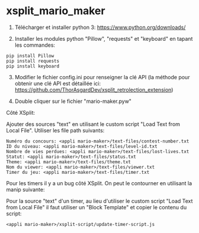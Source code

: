 # xsplit_mario_maker

1. Télécharger et installer python 3:
https://www.python.org/downloads/

2. Installer les modules python "Pillow", "requests" et "keyboard" en tapant les commandes:
```
pip install Pillow
pip install requests
pip install keyboard
```

3. Modifier le fichier config.ini pour renseigner la clé API (la méthode pour obtenir une clé API est détaillée ici: https://github.com/ThorAsgardDev/xsplit_retrolection_extension)

4. Double cliquer sur le fichier "mario-maker.pyw"


Côté XSplit:

Ajouter des sources "text" en utilisant le custom script "Load Text from Local File".
Utiliser les file path suivants:

```
Numéro du concours: <appli mario-maker>/text-files/contest-number.txt
ID du niveau: <appli mario-maker>/text-files/level-id.txt
Nombre de vies perdues: <appli mario-maker>/text-files/lost-lives.txt
Statut: <appli mario-maker>/text-files/status.txt
Theme: <appli mario-maker>/text-files/theme.txt
Nom du viewer: <appli mario-maker>/text-files/viewer.txt
Timer du jeu: <appli mario-maker>/text-files/timer.txt
```

Pour les timers il y a un bug côté XSplit. On peut le contourner en utilisant la manip suivante:

Pour la source "text" d'un timer, au lieu d'utiliser le custom script "Load Text from Local File" il faut utiliser un "Block Template" et copier le contenu du script:
```
<appli mario-maker>/xsplit-script/update-timer-script.js
```
